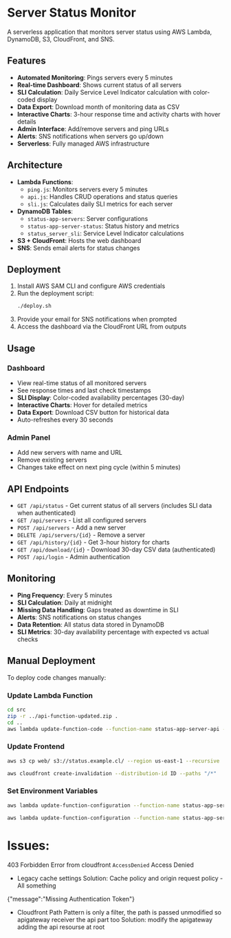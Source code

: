 # Server Status Monitor

A serverless application that monitors server status using AWS Lambda, DynamoDB, S3, CloudFront, and SNS.

## Features

- **Automated Monitoring**: Pings servers every 5 minutes
- **Real-time Dashboard**: Shows current status of all servers
- **SLI Calculation**: Daily Service Level Indicator calculation with color-coded display
- **Data Export**: Download month of monitoring data as CSV
- **Interactive Charts**: 3-hour response time and activity charts with hover details
- **Admin Interface**: Add/remove servers and ping URLs
- **Alerts**: SNS notifications when servers go up/down
- **Serverless**: Fully managed AWS infrastructure

## Architecture

- **Lambda Functions**: 
  - `ping.js`: Monitors servers every 5 minutes
  - `api.js`: Handles CRUD operations and status queries
  - `sli.js`: Calculates daily SLI metrics for each server
- **DynamoDB Tables**: 
  - `status-app-servers`: Server configurations
  - `status-app-server-status`: Status history and metrics
  - `status_server_sli`: Service Level Indicator calculations
- **S3 + CloudFront**: Hosts the web dashboard
- **SNS**: Sends email alerts for status changes

## Deployment

1. Install AWS SAM CLI and configure AWS credentials
2. Run the deployment script:
   ```bash
   ./deploy.sh
   ```
3. Provide your email for SNS notifications when prompted
4. Access the dashboard via the CloudFront URL from outputs

## Usage

### Dashboard
- View real-time status of all monitored servers
- See response times and last check timestamps
- **SLI Display**: Color-coded availability percentages (30-day)
- **Interactive Charts**: Hover for detailed metrics
- **Data Export**: Download CSV button for historical data
- Auto-refreshes every 30 seconds

### Admin Panel
- Add new servers with name and URL
- Remove existing servers
- Changes take effect on next ping cycle (within 5 minutes)

## API Endpoints

- `GET /api/status` - Get current status of all servers (includes SLI data when authenticated)
- `GET /api/servers` - List all configured servers
- `POST /api/servers` - Add a new server
- `DELETE /api/servers/{id}` - Remove a server
- `GET /api/history/{id}` - Get 3-hour history for charts
- `GET /api/download/{id}` - Download 30-day CSV data (authenticated)
- `POST /api/login` - Admin authentication

## Monitoring

- **Ping Frequency**: Every 5 minutes
- **SLI Calculation**: Daily at midnight
- **Missing Data Handling**: Gaps treated as downtime in SLI
- **Alerts**: SNS notifications on status changes
- **Data Retention**: All status data stored in DynamoDB
- **SLI Metrics**: 30-day availability percentage with expected vs actual checks

## Manual Deployment

To deploy code changes manually:

### Update Lambda Function
```bash
cd src
zip -r ../api-function-updated.zip .
cd ..
aws lambda update-function-code --function-name status-app-server-api --zip-file fileb://api-function-updated.zip --region us-east-1
```

### Update Frontend
```bash
aws s3 cp web/ s3://status.example.cl/ --region us-east-1 --recursive
```

```bash
aws cloudfront create-invalidation --distribution-id ID --paths "/*"
```

### Set Environment Variables
```bash
aws lambda update-function-configuration --function-name status-app-server-api --environment Variables='{SERVERS_TABLE=status-app-servers,STATUS_TABLE=status-app-server-status,SLI_TABLE=status_server_sli,JWT_SECRET=your-jwt-secret,ADMIN_PASSWORD=your-admin-password}' --region us-east-1

aws lambda update-function-configuration --function-name status-app-server-sli --environment Variables='{SERVERS_TABLE=status-app-servers,STATUS_TABLE=status-app-server-status,SLI_TABLE=status_server_sli}' --region us-east-1
```


# Issues:

403 Forbidden Error from cloudfront <Error> <Code>AccessDenied</Code> <Message>Access Denied</Message> </Error>
- Legacy cache settings
 Solution: Cache policy and origin request policy - All something

{"message":"Missing Authentication Token"}
- Cloudfront Path Pattern is only a filter, the path is passed unmodified so apigateway receiver the api part too
 Solution: modify the apigateway adding the api resourse at root